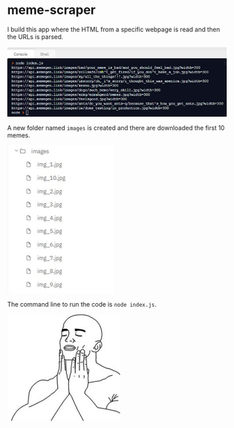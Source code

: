 # meme-scraper

I build this app where the HTML from a specific webpage is read and then the URLs is parsed.

![](./readme_files/urls.jpg)

A new folder named `images` is created and there are downloaded the first 10 memes.

![](./readme_files/images_list.jpg)

The command line to run the code is `node index.js`.

![](./readme_files/meme.jpg)

